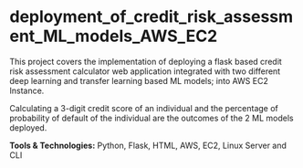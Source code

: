 # deployment_of_credit_risk_assessment_ML_models_AWS_EC2

This project covers the implementation of deploying a flask based credit risk assessment calculator web application integrated with two different deep learning and transfer learning based ML models; into AWS EC2 Instance.  

Calculating a 3-digit credit score of an individual and the percentage of probability of default of the individual are the outcomes of the 2 ML models deployed.

<b>Tools & Technologies:</b>
Python, Flask, HTML, AWS, EC2, Linux Server and CLI
